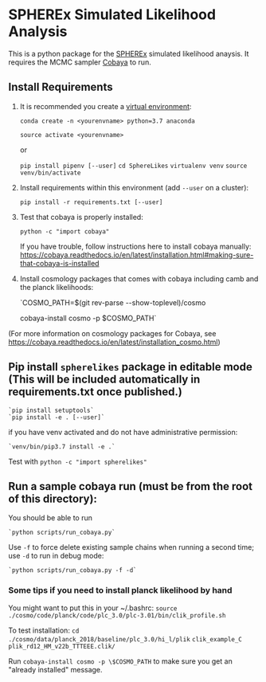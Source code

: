 # SPHEREx Simulated Likelihood Analysis

This is a python package for the [SPHEREx](https://spherex.caltech.edu/) simulated likelihood anaysis.
It requires the MCMC sampler [Cobaya](https://cobaya.readthedocs.io/en/latest/index.html) to run.

## Install Requirements

1. It is recommended you create a [virtual environment](https://uoa-eresearch.github.io/eresearch-cookbook/recipe/2014/11/20/conda/):

   `conda create -n <yourenvname> python=3.7 anaconda`

   `source activate <yourenvname>`

   or

   `pip install pipenv [--user]`
   `cd SphereLikes`
   `virtualenv venv`
   `source venv/bin/activate`

2. Install requirements within this environment (add `--user` on a cluster):

   `pip install -r requirements.txt [--user]`

3. Test that cobaya is properly installed:

   `python -c "import cobaya"`

   If you have trouble, follow instructions here to install cobaya manually: https://cobaya.readthedocs.io/en/latest/installation.html#making-sure-that-cobaya-is-installed

4. Install cosmology packages that comes with cobaya including camb and the planck likelihoods:

   `COSMO_PATH=\$(git rev-parse --show-toplevel)/cosmo

   cobaya-install cosmo -p \$COSMO_PATH`

(For more information on cosmology packages for Cobaya, see
https://cobaya.readthedocs.io/en/latest/installation_cosmo.html)

## Pip install `spherelikes` package in editable mode (This will be included automatically in requirements.txt once published.)

    `pip install setuptools`
    `pip install -e . [--user]`

if you have venv activated and do not have administrative permission:

    `venv/bin/pip3.7 install -e .`

Test with `python -c "import spherelikes"`

## Run a sample cobaya run (must be from the root of this directory):

You should be able to run

    `python scripts/run_cobaya.py`

Use `-f` to force delete existing sample chains when running a second time; use `-d` to run in debug mode:

    `python scripts/run_cobaya.py -f -d`

### Some tips if you need to install planck likelihood by hand

You might want to put this in your ~/.bashrc:
`source ./cosmo/code/planck/code/plc_3.0/plc-3.01/bin/clik_profile.sh`

To test installation:
`cd ./cosmo/data/planck_2018/baseline/plc_3.0/hi_l/plik`
`clik_example_C plik_rd12_HM_v22b_TTTEEE.clik/`

Run `cobaya-install cosmo -p \$COSMO_PATH` to make sure you get an "already installed" message.
